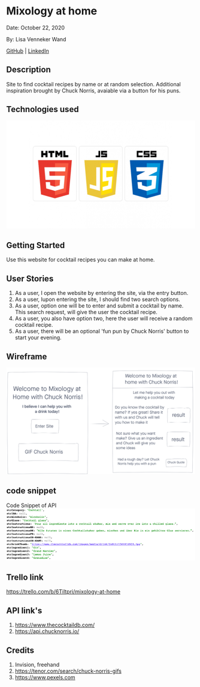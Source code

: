 # Mixology at home

Date: October 22, 2020

By: Lisa Venneker Wand

[GitHub](https://github.com/LisaKVW) |
[LinkedIn](https://www.linkedin.com/in/lisa-venneker-wand-8413ab25/)

## Description
Site to find cocktail recipes by name or at random selection. 
Additional inspiration brought by Chuck Norris, avaiable via a button for his puns.

## Technologies used
![logos](./img/logo.jpg)

## Getting Started
Use this website for cocktail recipes you can make at home. 


## User Stories
1. As a user, I open the website by entering the site, via the entry button.
2. As a user, Iupon entering the site, I should find two search options.
3. As a user, option one will be to enter and submit a cocktail by name. This search request, will give the user the cocktail recipe.
4. As a user, you also have option two, here the user will receive a random cocktail recipe.
5. As a user, there will be an optional 'fun pun by Chuck Norris' button to start your evening.

## Wireframe
![wireframe](./img/wireframe.png)

## code snippet
Code Snippet of API
![code snippet](./img/cocktailDB.png)


## Trello link
https://trello.com/b/6Tiltpri/mixology-at-home

## API link's
1. https://www.thecocktaildb.com/
2. https://api.chucknorris.io/ 

## Credits
1. Invision, freehand
2. https://tenor.com/search/chuck-norris-gifs
3. https://www.pexels.com
